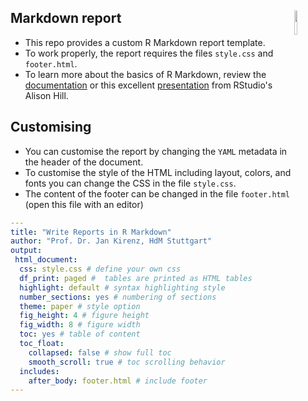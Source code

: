 ## Markdown report <img src="https://bookdown.org/yihui/rmarkdown/images/hex-rmarkdown.png" align="right" width="10%" height="10%" />

- This repo provides a custom R Markdown report template. 
- To work properly, the report requires the files `style.css` and `footer.html`. 
- To learn more about the basics of R Markdown, review the [documentation](https://rmarkdown.rstudio.com) or this excellent [presentation](https://drive.google.com/file/d/1mD6qQlUft2g5oc3SGVuOUGHpE3FtStkr/view) from RStudio's Alison Hill.


## Customising

- You can customise the report by changing the `YAML` metadata in the header of the document. 
- To customise the style of the HTML including layout, colors, and fonts you can change the CSS in the file `style.css`. 
- The content of the footer can be changed in the file `footer.html` (open this file with an editor) 


``` yaml
---
title: "Write Reports in R Markdown"
author: "Prof. Dr. Jan Kirenz, HdM Stuttgart"
output:
 html_document: 
  css: style.css # define your own css
  df_print: paged #  tables are printed as HTML tables 
  highlight: default # syntax highlighting style 
  number_sections: yes # numbering of sections
  theme: paper # style option
  fig_height: 4 # figure height
  fig_width: 8 # figure width
  toc: yes # table of content
  toc_float: 
    collapsed: false # show full toc
    smooth_scroll: true # toc scrolling behavior
  includes:
    after_body: footer.html # include footer
---
```

